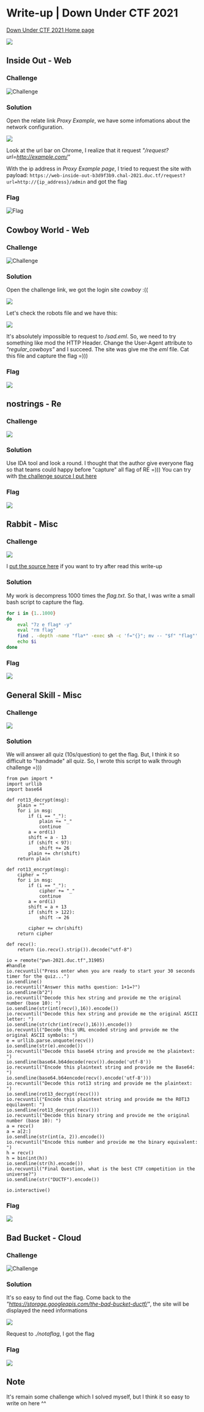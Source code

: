 # Write-up | Down Under CTF 2021

[Down Under CTF 2021 Home page](https://downunderctf.com/)

![](cover.png)

## Inside Out - Web

### Challenge

![Challenge](inside-out/insideout.png)

### Solution

Open the relate link *Proxy Example*, we have some infomations about the network configuration.

![](inside-out/proxy.png)

Look at the url bar on Chrome, I realize that it request *"/request?url=http://example.com/"*

With the ip address in *Proxy Example page*, I tried to request the site with payload: ```https://web-inside-out-b3d9f3b9.chal-2021.duc.tf/request?url=http://{ip_address}/admin``` and got the flag

### Flag

![Flag](inside-out/insideoutflag.png)

## Cowboy World - Web

### Challenge

![Challenge](cowboy/chal.png)

### Solution

Open the challenge link, we got the login site *cowboy* :((

![](cowboy/login.png)

Let's check the robots file and we have this:

![](cowboy/robots.png)

It's absolutely impossible to request to */sad.eml*. So, we need to try something like mod the HTTP Header. Change the User-Agent attribute to *"regular_cowboys"* and I succeed. The site was give me the *eml* file. Cat this file and capture the flag =)))

### Flag

![](cowboy/flag.png)

## nostrings - Re

### Challenge

![](nostrings/nostrings.png)

### Solution

Use IDA tool and look a round. I thought that the author give everyone flag so that teams could happy before "capture" all flag of RE =)))
You can try with [the challenge source I put here](nostrings/nostrings)

### Flag

![](nostrings/flag.png)

## Rabbit - Misc

### Challenge

![](rabbit/rabbit.png)

I [put the source here](rabbit/flag.txt) if you want to try after read this write-up

### Solution

My work is decompress 1000 times the *flag.txt*. So that, I was write a small bash script to capture the flag.

```bash
for i in {1..1000}
do
	eval "7z e flag* -y"
	eval "rm flag"
	find . -depth -name "fla*" -exec sh -c 'f="{}"; mv -- "$f" "flag"' \;
	echo $i
done
```

### Flag

![](rabbit/flag.png)

## General Skill - Misc

### Challenge

![](general-skill/chal.png)

### Solution

We will answer all quiz (10s/question) to get the flag. But, I think it so difficult to "handmade" all quiz. So, I wrote this script to walk through challenge =)))
```python3
from pwn import *
import urllib
import base64
 
def rot13_decrypt(msg):
    plain = ""
    for i in msg:
        if (i == "_"):
            plain += "_"
            continue
        a = ord(i)
        shift = a - 13
        if (shift < 97):
            shift += 26
        plain += chr(shift)
    return plain

def rot13_encrypt(msg):
    cipher = ""
    for i in msg:
        if (i == "_"):
            cipher += "_"
            continue
        a = ord(i)
        shift = a + 13
        if (shift > 122):
            shift -= 26
        
        cipher += chr(shift)
    return cipher

def recv():
    return (io.recv().strip()).decode("utf-8")

io = remote("pwn-2021.duc.tf",31905)
#handle
io.recvuntil("Press enter when you are ready to start your 30 seconds timer for the quiz...")
io.sendline()
io.recvuntil("Answer this maths question: 1+1=?")
io.sendline(b"2")
io.recvuntil("Decode this hex string and provide me the original number (base 10): ")
io.sendline(str(int(recv(),16)).encode())
io.recvuntil("Decode this hex string and provide me the original ASCII letter: ")
io.sendline(str(chr(int(recv(),16))).encode())
io.recvuntil("Decode this URL encoded string and provide me the original ASCII symbols: ")
e = urllib.parse.unquote(recv())
io.sendline(str(e).encode())
io.recvuntil("Decode this base64 string and provide me the plaintext: ")
io.sendline(base64.b64decode(recv()).decode('utf-8'))
io.recvuntil("Encode this plaintext string and provide me the Base64: ")
io.sendline(base64.b64encode(recv().encode('utf-8')))
io.recvuntil("Decode this rot13 string and provide me the plaintext: ")
io.sendline(rot13_decrypt(recv()))
io.recvuntil("Encode this plaintext string and provide me the ROT13 equilavent: ")
io.sendline(rot13_decrypt(recv()))
io.recvuntil("Decode this binary string and provide me the original number (base 10): ")
a = recv()
a = a[2:]
io.sendline(str(int(a, 2)).encode())
io.recvuntil("Encode this number and provide me the binary equivalent: ")
h = recv()
h = bin(int(h))
io.sendline(str(h).encode())
io.recvuntil("Final Question, what is the best CTF competition in the universe?")
io.sendline(str("DUCTF").encode())

io.interactive()
```

### Flag

![](general-skill/flag.png)

## Bad Bucket - Cloud

### Challenge

![Challenge](badbucket/chal.png)

### Solution

It's so easy to find out the flag. Come back to the *"https://storage.googleapis.com/the-bad-bucket-ductf/"*, the site will be displayed the need informations

![](badbucket/content.png)

Request to *./notaflag*, I got the flag

### Flag

![](badbucket/flag.png)

## Note

It's remain some challenge which I solved myself, but I think it so easy to write on here ^^

